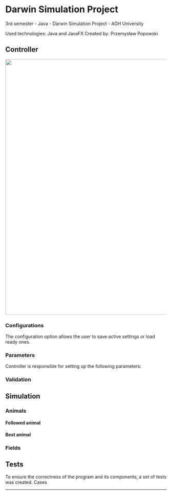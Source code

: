 # Darwin Simulation Project
3rd semester - Java - Darwin Simulation Project - AGH University



Used technologies: Java and JavaFX
Created by: Przemysław Popowski

## Controller

<img src="..." width=800> 

### Configurations
The configuration option allows the user to save active settings or load ready ones. 

### Parameters
Controller is responsible for setting up the following parameters:




### Validation


## Simulation
### Animals

#### Followed animal

#### Best animal

### Fields

## Tests
To ensure the correctness of the program and its components, a set of tests was created.
Cases 

--------------------------------------------------------------------------------------